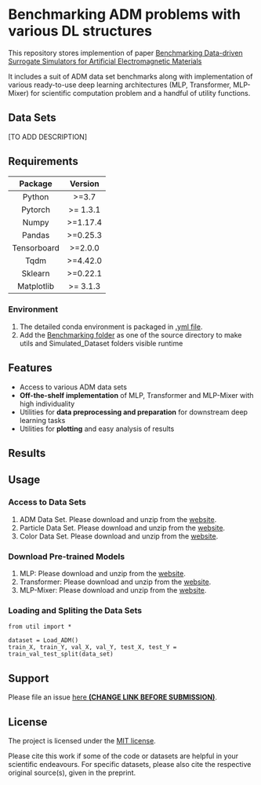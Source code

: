# Benchmarking ADM problems with various DL structures
This repository stores implemention of paper [Benchmarking Data-driven Surrogate Simulators for Artificial Electromagnetic Materials]() 

It includes a suit of ADM data set benchmarks along with implementation of various ready-to-use deep learning architectures (MLP, Transformer, MLP-Mixer) for scientific computation problem and a handful of utility functions.

## Data Sets
[TO ADD DESCRIPTION]

## Requirements
| Package | Version |
|:---------------------------------------------:|:------------------------------------------------------------------:|
| Python | \>=3.7 |
| Pytorch | \>= 1.3.1 |
| Numpy  | \>=1.17.4 |
| Pandas | \>=0.25.3 |
| Tensorboard | \>=2.0.0 |
| Tqdm| \>=4.42.0 |
| Sklearn | \>=0.22.1|
| Matplotlib | \>= 3.1.3|
### Environment
1. The detailed conda environment is packaged in [.yml file](./demo/environment_droplet.yml).
2. Add the [Benchmarking folder](./Benchmarking%20Algorithms) as one of the source directory to make utils and Simulated_Dataset folders 
visible runtime

## Features 
* Access to various ADM data sets 
* **Off-the-shelf implementation** of MLP, Transformer and MLP-Mixer with high individuality
* Utilities for **data preprocessing and preparation** for downstream deep learning tasks
* Utilities for **plotting** and easy analysis of results

## Results



## Usage

### Access to Data Sets
1. ADM Data Set. Please download and unzip from the [website](https://www.atom3d.ai/).
2. Particle Data Set. Please download and unzip from the [website](https://www.atom3d.ai/).
3. Color Data Set. Please download and unzip from the [website](https://www.atom3d.ai/).

### Download Pre-trained Models 
1. MLP: Please download and unzip from the [website](https://www.atom3d.ai/).
2. Transformer: Please download and unzip from the [website](https://www.atom3d.ai/).
3. MLP-Mixer: Please download and unzip from the [website](https://www.atom3d.ai/).

### Loading and Spliting the Data Sets
```
from util import *

dataset = Load_ADM()
train_X, train_Y, val_X, val_Y, test_X, test_Y = train_val_test_split(data_set)
```


## Support

Please file an issue [here **(CHANGE LINK BEFORE SUBMISSION)**](https://github.com/drorlab/atom3d/issues).

## License

The project is licensed under the [MIT license](https://github.com/drorlab/atom3d/blob/master/LICENSE).

Please cite this work if some of the code or datasets are helpful in your scientific endeavours. For specific datasets, please also cite the respective original source(s), given in the preprint.
